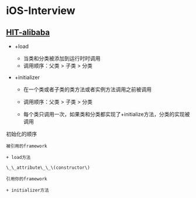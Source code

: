 # iOS-Interview

## [HIT-alibaba](https://hit-alibaba.github.io/interview/iOS/)

* +load
  * 当类和分类被添加到运行时时调用
  * 调用顺序：父类 &gt; 子类 &gt; 分类
* +initializer

  * 在一个类或者子类的类方法或者实例方法调用之前被调用

  * 调用顺序：父类 &gt; 子类 &gt; 分类

  * 每个类只调用一次，如果类和分类都实现了+initialize方法，分类的实现被调用

初始化的顺序

```
被引用的framework

+ load方法

\_\_attribute\_\_\(constructor\)

引用你的framework

+ initializer方法
```



